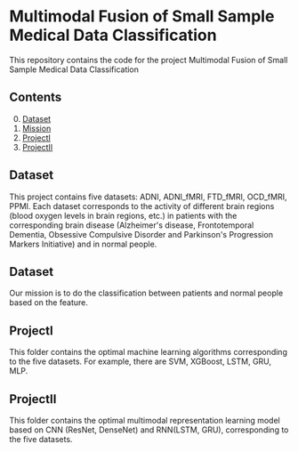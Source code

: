 # Multimodal Fusion of Small Sample Medical Data Classification

This repository contains the code for the project Multimodal Fusion of Small Sample Medical Data Classification 

## Contents

0. [Dataset](#Dataset)
0. [Mission](#Mission)
0. [ProjectI](#ProjectI)
0. [ProjectII](#ProjectII)

## Dataset
This project contains five datasets: ADNI, ADNI_fMRI, FTD_fMRI, OCD_fMRI, PPMI.
Each dataset corresponds to the activity of different brain regions (blood oxygen levels in brain regions, etc.) in patients with the corresponding brain disease (Alzheimer's disease, Frontotemporal Dementia, Obsessive Compulsive Disorder and Parkinson's Progression Markers Initiative) and in normal people.

## Dataset
Our mission is to do the classification between patients and normal people based on the feature.

## ProjectI
This folder contains the optimal machine learning algorithms corresponding to the five datasets. For example, there are SVM, XGBoost, LSTM, GRU, MLP.

## ProjectII
This folder contains the optimal multimodal representation learning model based on CNN (ResNet, DenseNet) and RNN(LSTM, GRU), corresponding to the five datasets.

